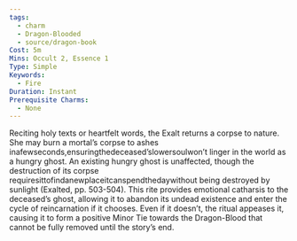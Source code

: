 ```yaml
---
tags:
  - charm
  - Dragon-Blooded
  - source/dragon-book
Cost: 5m
Mins: Occult 2, Essence 1
Type: Simple
Keywords:
  - Fire
Duration: Instant
Prerequisite Charms:
  - None
---
```

Reciting holy texts or heartfelt words, the Exalt returns a corpse to nature. She may burn a mortal’s corpse to ashes inafewseconds,ensuringthedeceased’slowersoulwon’t linger in the world as a hungry ghost. An existing hungry ghost is unaffected, though the destruction of its corpse requiresittofindanewplaceitcanspendthedaywithout being destroyed by sunlight (Exalted, pp. 503-504). This rite provides emotional catharsis to the deceased’s ghost, allowing it to abandon its undead existence and enter the cycle of reincarnation if it chooses. Even if it doesn’t, the ritual appeases it, causing it to form a positive Minor Tie towards the Dragon-Blood that cannot be fully removed until the story’s end.